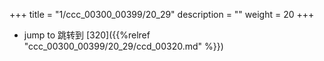 +++
title = "1/ccc_00300_00399/20_29"
description = ""
weight = 20
+++

* jump to 跳转到 [320]({{%relref "ccc_00300_00399/20_29/ccd_00320.md" %}})

